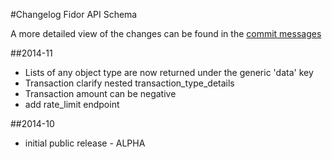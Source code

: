 #Changelog Fidor API Schema

A more detailed view of the changes can be found in the [commit messages](https://github.com/fidor/fidor_schema/commits/)

##2014-11

* Lists of any object type are now returned under the generic 'data' key
* Transaction clarify nested transaction_type_details
* Transaction amount can be negative
* add rate_limit endpoint

##2014-10

* initial public release - ALPHA
